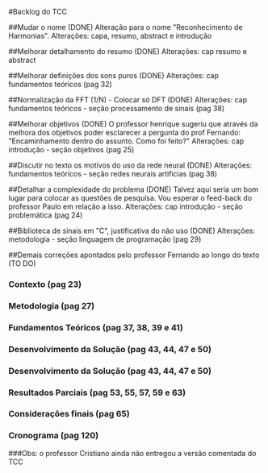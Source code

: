 #Backlog do TCC

##Mudar o nome (DONE)
  Alteração para o nome "Reconhecimento de Harmonias".
  Alterações: capa, resumo, abstract e introdução

##Melhorar detalhamento do resumo (DONE)
  Alterações: cap resumo e abstract

##Melhorar definições dos sons puros (DONE)
  Alterações: cap fundamentos teóricos (pag 32)

##Normalização da FFT (1/N) - Colocar só DFT (DONE)
  Alterações: cap fundamentos teóricos - seção processamento de sinais (pag 38)

##Melhorar objetivos (DONE)
  O professor henrique sugeriu que através da melhora dos objetivos poder esclarecer a pergunta do prof Fernando: "Encaminhamento dentro do assunto. Como foi feito?"
  Alterações: cap introdução - seção objetivos (pag 25)

##Discutir no texto os motivos do uso da rede neural (DONE)
  Alterações: fundamentos teóricos - seção redes neurais artificias (pag 38)

##Detalhar a complexidade do problema (DONE)
  Talvez aqui seria um bom lugar para colocar as questões de pesquisa. Vou esperar o feed-back do professor Paulo em relação a isso.
  Alterações: cap introdução - seção problemática (pag 24)

##Biblioteca de sinais em "C", justificativa do não uso (DONE)
  Alterações: metodologia - seção linguagem de programação (pag 29)

##Demais correções apontados pelo professor Fernando ao longo do texto (TO DO)
  ### Contexto (pag 23)
  ### Metodologia (pag 27)
  ### Fundamentos Teóricos (pag 37, 38, 39 e 41)
  ### Desenvolvimento da Solução (pag 43, 44, 47 e 50)
  ### Desenvolvimento da Solução (pag 43, 44, 47 e 50)
  ### Resultados Parciais (pag 53, 55, 57, 59 e 63)
  ### Considerações finais (pag 65)
  ### Cronograma (pag 120)


###Obs: o professor Cristiano ainda não entregou a versão comentada do TCC
